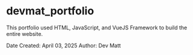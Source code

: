 # devmat_portfolio
This portfolio used HTML, JavaScript, and VueJS Framework to build the entire website. 

Date Created: April 03, 2025
Author: Dev Matt
